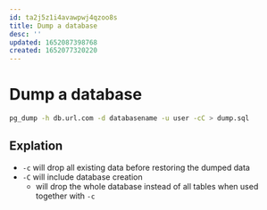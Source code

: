 ```yaml
---
id: ta2j5z1i4avawpwj4qzoo8s
title: Dump a database
desc: ''
updated: 1652087398768
created: 1652077320220
---
```


# Dump a database

```sh
pg_dump -h db.url.com -d databasename -u user -cC > dump.sql
```

## Explation

- `-c` will drop all existing data before restoring the dumped data
- `-C` will include database creation
  - will drop the whole database instead of all tables when used together with `-c`

